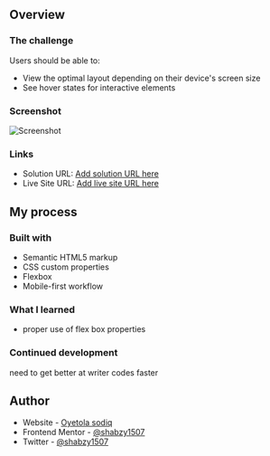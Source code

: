 ## Overview

### The challenge

Users should be able to:

- View the optimal layout depending on their device's screen size
- See hover states for interactive elements

### Screenshot

![Screenshot ](https://user-images.githubusercontent.com/105224244/194970786-9e23dab5-27bf-44b6-bfa7-019a1c0b20b4.png)

### Links

- Solution URL: [Add solution URL here](https://your-solution-url.com)
- Live Site URL: [Add live site URL here](https://your-live-site-url.com)

## My process

### Built with

- Semantic HTML5 markup
- CSS custom properties
- Flexbox
- Mobile-first workflow

### What I learned

- proper use of flex box properties


### Continued development

need to get better at writer codes faster

## Author

- Website - [Oyetola sodiq](https://github.com/shabzy1507)
- Frontend Mentor - [@shabzy1507](https://www.frontendmentor.io/profile/shabzy1507)
- Twitter - [@shabzy1507](https://twitter.com/Shabzy1507)


